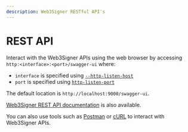 ```yaml
---
description: Web3Signer RESTful API's
---
```


# REST API

Interact with the Web3Signer APIs using the web browser by accessing
`http:<interface>:<port>/swagger-ui` where:

* `interface` is specified using [`--http-listen-host`](CLI/CLI-Syntax.md#http-listen-host)
* `port` is specified using [`http-listen-port`](CLI/CLI-Syntax.md#http-listen-port)

The default location is `http://localhost:9000/swagger-ui`.

[Web3Signer REST API documentation] is also available.

You can also use tools such as [Postman] or [cURL] to interact with Web3Signer APIs.

<!-- Links -->
[Web3Signer REST API documentation]: https://consensys.github.io/web3signer/
[Postman]: https://www.postman.com/
[cURL]: https://curl.haxx.se/

